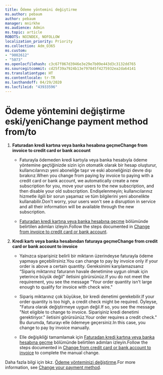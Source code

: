 ```yaml
---
title: Ödeme yöntemini değiştirme
ms.author: pebaum
author: pebaum
manager: mnirkhe
ms.audience: Admin
ms.topic: article
ROBOTS: NOINDEX, NOFOLLOW
localization_priority: Priority
ms.collection: Adm_O365
ms.custom:
- "9002612"
- "5073"
ms.openlocfilehash: c3c67f067d3946e3e29e7b09e443d3c3132dd765
ms.sourcegitcommit: cd25f39a7924b13e797845f4275932ea2da64141
ms.translationtype: HT
ms.contentlocale: tr-TR
ms.lasthandoff: 04/29/2020
ms.locfileid: "43933596"
---
```

# <a name="change-payment-method-fromto"></a><span data-ttu-id="705b3-102">Ödeme yöntemini değiştirme eski/yeni</span><span class="sxs-lookup"><span data-stu-id="705b3-102">Change payment method from/to</span></span>

1. <span data-ttu-id="705b3-103">**Faturadan kredi kartına veya banka hesabına geçme**</span><span class="sxs-lookup"><span data-stu-id="705b3-103">**Change from invoice to credit card or bank account**</span></span>

    - <span data-ttu-id="705b3-104">Faturayla ödemeden kredi kartıyla veya banka hesabıyla ödeme yöntemine geçtiğinizde sizin için otomatik olarak bir hesap oluşturur, kullanıcılarınızı yeni aboneliğe taşır ve eski aboneliğinizi devre dışı bırakırız.</span><span class="sxs-lookup"><span data-stu-id="705b3-104">When you change from paying by invoice to paying with a credit card or bank account, we automatically create a new subscription for you, move your users to the new subscription, and then disable your old subscription.</span></span> <span data-ttu-id="705b3-105">Endişelenmeyin; kullanıcılarınız hizmetle ilgili bir sorun yaşamaz ve tüm bilgilerini yeni abonelikte kullanabilir.</span><span class="sxs-lookup"><span data-stu-id="705b3-105">Don't worry, your users won't see a disruption in service and all their information will be available through the new subscription.</span></span> 

    - <span data-ttu-id="705b3-106">[Faturadan kredi kartına veya banka hesabına geçme](https://docs.microsoft.com/microsoft-365/commerce/billing-and-payments/change-payment-method?view=o365-worldwide#change-from-invoice-to-credit-card-or-bank-account) bölümünde belirtilen adımları izleyin.</span><span class="sxs-lookup"><span data-stu-id="705b3-106">Follow the steps documented in [Change from invoice to credit card or bank account](https://docs.microsoft.com/microsoft-365/commerce/billing-and-payments/change-payment-method?view=o365-worldwide#change-from-invoice-to-credit-card-or-bank-account).</span></span>

2. <span data-ttu-id="705b3-107">**Kredi kartı veya banka hesabından faturaya geçme**</span><span class="sxs-lookup"><span data-stu-id="705b3-107">**Change from credit card or bank account to invoice**</span></span>

    - <span data-ttu-id="705b3-108">Yalnızca siparişiniz belirli bir miktarın üzerindeyse faturayla ödeme yapmaya geçebilirsiniz.</span><span class="sxs-lookup"><span data-stu-id="705b3-108">You can change to pay by invoice only if your order is above a certain quantity.</span></span> <span data-ttu-id="705b3-109">Gereksinimi karşılamazsanız “Sipariş miktarınız faturanın havale denetimine uygun olmak için yeterince büyük değil" iletisini görürsünüz.</span><span class="sxs-lookup"><span data-stu-id="705b3-109">If you do not meet the requirement, you see the message "Your order quantity isn't large enough to qualify for invoice with check wire."</span></span>

    - <span data-ttu-id="705b3-110">Sipariş miktarınız çok büyükse, bir kredi denetimi gerekebilir.</span><span class="sxs-lookup"><span data-stu-id="705b3-110">If your order quantity is too high, a credit check might be required.</span></span> <span data-ttu-id="705b3-111">Öyleyse, "Fatura olarak değiştirmeye uygun değil.</span><span class="sxs-lookup"><span data-stu-id="705b3-111">If so, you see the message "Not eligible to change to invoice.</span></span> <span data-ttu-id="705b3-112">Siparişiniz kredi denetimi gerektiriyor." iletisini görürsünüz.</span><span class="sxs-lookup"><span data-stu-id="705b3-112">Your order requires a credit check."</span></span> <span data-ttu-id="705b3-113">Bu durumda, faturayı elle ödemeye geçersiniz.</span><span class="sxs-lookup"><span data-stu-id="705b3-113">In this case, you change to pay by invoice manually.</span></span>

    - <span data-ttu-id="705b3-114">Elle değişikliği tamamlamak için [Faturadan kredi kartına veya banka hesabına geçme](https://docs.microsoft.com/microsoft-365/commerce/billing-and-payments/change-payment-method?view=o365-worldwide#change-from-credit-card-or-bank-account-to-invoice) bölümünde belirtilen adımları izleyin.</span><span class="sxs-lookup"><span data-stu-id="705b3-114">Follow the steps documented in [Change from credit card or bank account to invoice](https://docs.microsoft.com/microsoft-365/commerce/billing-and-payments/change-payment-method?view=o365-worldwide#change-from-credit-card-or-bank-account-to-invoice) to complete the manual change.</span></span>

<span data-ttu-id="705b3-115">Daha fazla bilgi için bkz. [Ödeme yönteminizi değiştirme](https://docs.microsoft.com/microsoft-365/commerce/billing-and-payments/change-payment-method).</span><span class="sxs-lookup"><span data-stu-id="705b3-115">For more information, see [Change your payment method](https://docs.microsoft.com/microsoft-365/commerce/billing-and-payments/change-payment-method).</span></span>
